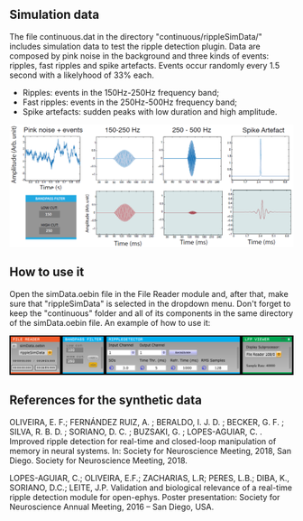 
## Simulation data
The file continuous.dat in the directory "continuous/rippleSimData/" includes simulation data to test the ripple detection plugin. Data are composed by pink noise in the background and three kinds of events: ripples, fast ripples and spike artefacts. Events occur randomly every 1.5 second with a likelyhood of 33% each.

- Ripples: events in the 150Hz-250Hz frequency band;
- Fast ripples: events in the 250Hz-500Hz frequency band;
- Spike artefacts: sudden peaks with low duration and high amplitude.

![Image of SimulationData](simulationData.png)

## How to use it
Open the simData.oebin file in the File Reader module and, after that, make sure that "rippleSimData" is selected in the dropdown menu. Don't forget to keep the "continuous" folder and all of its components in the same directory of the simData.oebin file. An example of how to use it:

![Image of ProcessChain](processChain.png)

## References for the synthetic data

OLIVEIRA, E. F.; FERNÁNDEZ RUIZ, A. ; BERALDO, I. J. D. ; BECKER, G. F. ; SILVA, R. B. D. ; SORIANO, D. C. ; BUZSAKI, G. ; LOPES-AGUIAR, C. . Improved ripple detection for real-time and closed-loop manipulation of memory in neural systems. In: Society for Neuroscience Meeting, 2018, San Diego. Society for Neuroscience Meeting, 2018.

LOPES-AGUIAR, C.; OLIVEIRA, E.F.; ZACHARIAS, L.R; PERES, L.B.; DIBA, K., SORIANO, D.C.; LEITE, J.P. Validation and biological relevance of a real-time ripple detection module for open-ephys. Poster presentation: Society for Neuroscience Annual Meeting, 2016 – San Diego, USA.
